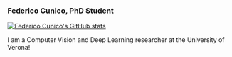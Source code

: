 ### Federico Cunico, PhD Student
[![Federico Cunico's GitHub stats](https://github-readme-stats.vercel.app/api?username=federicocunico&theme=radical)](https://github.com/anuraghazra/github-readme-stats)

I am a Computer Vision and Deep Learning researcher at the University of Verona!

<!--
**federicocunico/federicocunico** is a ✨ _special_ ✨ repository because its `README.md` (this file) appears on your GitHub profile.

Here are some ideas to get you started:

- 🔭 I’m currently working on ...
- 🌱 I’m currently learning ...
- 👯 I’m looking to collaborate on ...
- 🤔 I’m looking for help with ...
- 💬 Ask me about ...
- 📫 How to reach me: ...
- 😄 Pronouns: ...
- ⚡ Fun fact: ...
-->
